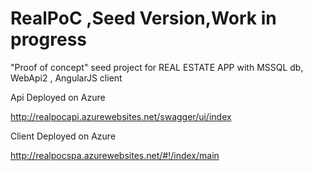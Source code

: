 # RealPoC ,Seed Version,Work in progress
"Proof of concept" seed project for REAL ESTATE APP with MSSQL db, WebApi2 , AngularJS client

Api Deployed on Azure

http://realpocapi.azurewebsites.net/swagger/ui/index

Client Deployed on Azure

http://realpocspa.azurewebsites.net/#!/index/main
